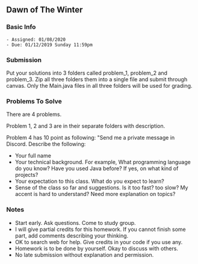 ## Dawn of The Winter

### Basic Info

    - Assigned: 01/08/2020
    - Due: 01/12/2019 Sunday 11:59pm

### Submission 
Put your solutions into 3 folders called problem_1, problem_2 and problem_3. Zip all three folders them into a single file and submit through canvas. Only the Main.java files in all three folders will be used for grading.
    
### Problems To Solve

There are 4 problems. 

Problem 1, 2 and 3 are in their separate folders with description. 

Problem 4 has 10 point as following: "Send me a private message in Discord. Describe the following:

- Your full name
- Your technical background. For example, What programming language do you know? Have you used Java before? If yes, on what kind of projects?
- Your expectation to this class. What do you expect to learn?
- Sense of the class so far and suggestions. Is it too fast? too slow? My accent is hard to understand? Need more explanation on topics?
    
### Notes

- Start early. Ask questions. Come to study group. 
- I will give partial credits for this homework. If you cannot finish some part, add comments describing your thinking.
- OK to search web for help. Give credits in your code if you use any. 
- Homework is to be done by yourself. Okay to discuss with others.
- No late submission without explanation and permission.
    
    



